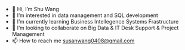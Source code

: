 - 👋 Hi, I’m Shu Wang
- 👀 I’m interested in data management and SQL development
- 🌱 I’m currently learning Business Intellegence Systems Frastructure
- 💞️ I’m looking to collaborate on Big Data & IT Desk Support & Project Management
- 📫 How to reach me susanwang0408@gmail.com

<!---
beauty8849/beauty8849 is a ✨ special ✨ repository because its `README.md` (this file) appears on your GitHub profile.
You can click the Preview link to take a look at your changes.
--->

